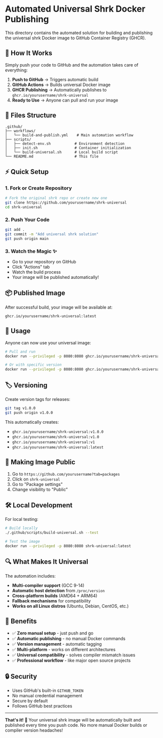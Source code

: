 # Automated Universal Shrk Docker Publishing

This directory contains the automated solution for building and publishing the universal shrk Docker image to GitHub Container Registry (GHCR).

## 🚀 How It Works

Simply push your code to GitHub and the automation takes care of everything:

1. **Push to GitHub** → Triggers automatic build
2. **GitHub Actions** → Builds universal Docker image
3. **GHCR Publishing** → Automatically publishes to `ghcr.io/yourusername/shrk-universal`
4. **Ready to Use** → Anyone can pull and run your image

## 📁 Files Structure

```
.github/
├── workflows/
│   └── build-and-publish.yml    # Main automation workflow
├── scripts/
│   ├── detect-env.sh           # Environment detection
│   ├── init.sh                 # Container initialization
│   └── build-universal.sh      # Local build script
└── README.md                   # This file
```

## ⚡ Quick Setup

### 1. Fork or Create Repository
```bash
# Fork the original shrk repo or create new one
git clone https://github.com/yourusername/shrk-universal
cd shrk-universal
```

### 2. Push Your Code
```bash
git add .
git commit -m "Add universal shrk solution"
git push origin main
```

### 3. Watch the Magic ✨
- Go to your repository on GitHub
- Click "Actions" tab
- Watch the build process
- Your image will be published automatically!

## 📦 Published Image

After successful build, your image will be available at:
```
ghcr.io/yourusername/shrk-universal:latest
```

## 🎯 Usage

Anyone can now use your universal image:
```bash
# Pull and run
docker run --privileged -p 8080:8080 ghcr.io/yourusername/shrk-universal:latest

# Or with specific version
docker run --privileged -p 8080:8080 ghcr.io/yourusername/shrk-universal:v1.0.0
```

## 🏷️ Versioning

Create version tags for releases:
```bash
git tag v1.0.0
git push origin v1.0.0
```

This automatically creates:
- `ghcr.io/yourusername/shrk-universal:v1.0.0`
- `ghcr.io/yourusername/shrk-universal:v1.0`
- `ghcr.io/yourusername/shrk-universal:v1`
- `ghcr.io/yourusername/shrk-universal:latest`

## 🔧 Making Image Public

1. Go to `https://github.com/yourusername?tab=packages`
2. Click on `shrk-universal`
3. Go to "Package settings"
4. Change visibility to "Public"

## 🛠️ Local Development

For local testing:
```bash
# Build locally
./.github/scripts/build-universal.sh --test

# Test the image
docker run --privileged -p 8080:8080 shrk-universal:latest
```

## 🔍 What Makes It Universal

The automation includes:
- **Multi-compiler support** (GCC 9-14)
- **Automatic host detection** from `/proc/version`
- **Cross-platform builds** (AMD64 + ARM64)
- **Fallback mechanisms** for compatibility
- **Works on all Linux distros** (Ubuntu, Debian, CentOS, etc.)

## 🎉 Benefits

- ✅ **Zero manual setup** - just push and go
- ✅ **Automatic publishing** - no manual Docker commands
- ✅ **Version management** - automatic tagging
- ✅ **Multi-platform** - works on different architectures
- ✅ **Universal compatibility** - solves compiler mismatch issues
- ✅ **Professional workflow** - like major open source projects

## 🔒 Security

- Uses GitHub's built-in `GITHUB_TOKEN`
- No manual credential management
- Secure by default
- Follows GitHub best practices

---

**That's it!** 🎊 Your universal shrk image will be automatically built and published every time you push code. No more manual Docker builds or compiler version headaches!
